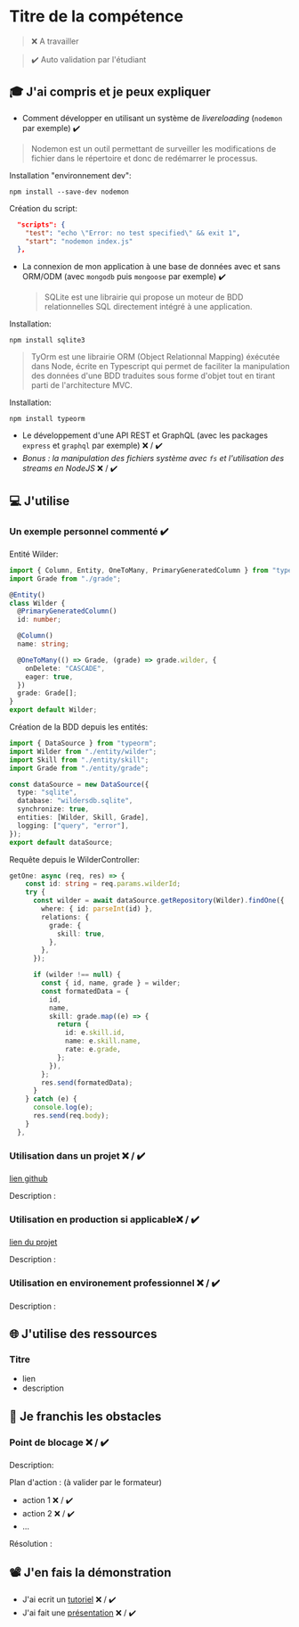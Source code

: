 # Titre de la compétence

> ❌ A travailler

> ✔️ Auto validation par l'étudiant

## 🎓 J'ai compris et je peux expliquer

- Comment développer en utilisant un système de _livereloading_ (`nodemon` par exemple) ✔️

> Nodemon est un outil permettant de surveiller les modifications de fichier dans le répertoire et donc de redémarrer le processus.

Installation "environnement dev":

```
npm install --save-dev nodemon
```

Création du script:

```json
  "scripts": {
    "test": "echo \"Error: no test specified\" && exit 1",
    "start": "nodemon index.js"
  },
```

- La connexion de mon application à une base de données avec et sans ORM/ODM (avec `mongodb` puis `mongoose` par exemple) ✔️
  > SQLite est une librairie qui propose un moteur de BDD relationnelles SQL directement intégré à une application.

Installation:

```
npm install sqlite3
```

> TyOrm est une librairie ORM (Object Relationnal Mapping) éxécutée dans Node, écrite en Typescript qui permet de faciliter la manipulation des données d'une BDD traduites sous forme d'objet tout en tirant parti de l'architecture MVC.

Installation:

```
npm install typeorm
```

- Le développement d'une API REST et GraphQL (avec les packages `express` et `graphql` par exemple) ❌ / ✔️
- _Bonus : la manipulation des fichiers système avec `fs` et l'utilisation des streams en NodeJS_ ❌ / ✔️

## 💻 J'utilise

### Un exemple personnel commenté ✔️

Entité Wilder:

```Typescript
import { Column, Entity, OneToMany, PrimaryGeneratedColumn } from "typeorm";
import Grade from "./grade";

@Entity()
class Wilder {
  @PrimaryGeneratedColumn()
  id: number;

  @Column()
  name: string;

  @OneToMany(() => Grade, (grade) => grade.wilder, {
    onDelete: "CASCADE",
    eager: true,
  })
  grade: Grade[];
}
export default Wilder;
```

Création de la BDD depuis les entités:

```Typescript
import { DataSource } from "typeorm";
import Wilder from "./entity/wilder";
import Skill from "./entity/skill";
import Grade from "./entity/grade";

const dataSource = new DataSource({
  type: "sqlite",
  database: "wildersdb.sqlite",
  synchronize: true,
  entities: [Wilder, Skill, Grade],
  logging: ["query", "error"],
});
export default dataSource;
```

Requête depuis le WilderController:

```Typescript
getOne: async (req, res) => {
    const id: string = req.params.wilderId;
    try {
      const wilder = await dataSource.getRepository(Wilder).findOne({
        where: { id: parseInt(id) },
        relations: {
          grade: {
            skill: true,
          },
        },
      });

      if (wilder !== null) {
        const { id, name, grade } = wilder;
        const formatedData = {
          id,
          name,
          skill: grade.map((e) => {
            return {
              id: e.skill.id,
              name: e.skill.name,
              rate: e.grade,
            };
          }),
        };
        res.send(formatedData);
      }
    } catch (e) {
      console.log(e);
      res.send(req.body);
    }
  },
```

### Utilisation dans un projet ❌ / ✔️

[lien github](...)

Description :

### Utilisation en production si applicable❌ / ✔️

[lien du projet](...)

Description :

### Utilisation en environement professionnel ❌ / ✔️

Description :

## 🌐 J'utilise des ressources

### Titre

- lien
- description

## 🚧 Je franchis les obstacles

### Point de blocage ❌ / ✔️

Description:

Plan d'action : (à valider par le formateur)

- action 1 ❌ / ✔️
- action 2 ❌ / ✔️
- ...

Résolution :

## 📽️ J'en fais la démonstration

- J'ai ecrit un [tutoriel](...) ❌ / ✔️
- J'ai fait une [présentation](...) ❌ / ✔️
